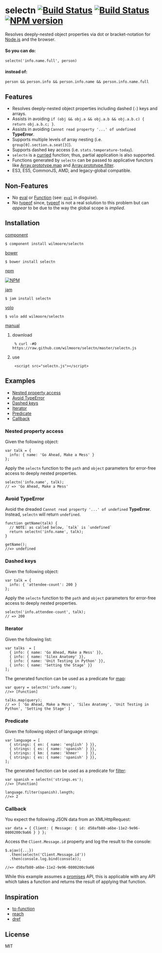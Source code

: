 # selectn [![Build Status](https://travis-ci.org/wilmoore/selectn.png?branch=master)](https://travis-ci.org/wilmoore/selectn) [![Build Status](https://david-dm.org/wilmoore/selectn.png)](https://david-dm.org/wilmoore/selectn) [![NPM version](https://badge.fury.io/js/selectn.png)](http://badge.fury.io/js/selectn)

  Resolves deeply-nested object properties via dot or bracket-notation for [Node.js][] and the browser.

#### So you can do:

    selectn('info.name.full', person)

#### instead of:

    person && person.info && person.info.name && person.info.name.full

## Features

  - Resolves deeply-nested object properties including dashed (`-`) keys and arrays.
  - Assists in avoiding `if (obj && obj.a && obj.a.b && obj.a.b.c) { return obj.a.b.c; }`.
  - Assists in avoiding `Cannot read property '...' of undefined` **TypeError**.
  - Supports multiple levels of array nesting (i.e. `group[0].section.a.seat[3]`).
  - Supports dashed key access (i.e. `stats.temperature-today`).
  - `selectn` is a [curried][curry] function; thus, partial application is also supported.
  - Functions generated by `selectn` can be passed to applicative functors like [Array.prototype.map][map] and [Array.prototype.filter][filter].
  - ES3, ES5, CommonJS, AMD, and legacy-global compatible.

## Non-Features

  - No [eval][] or [Function][] (see: [`eval`][note] in disguise).
  - No [typeof][] since, [typeof][] is not a real solution to this problem but can _appear_ to be due to the way the global scope is _implied_.

## Installation

[component](http://component.io/wilmoore/selectn)

    $ component install wilmoore/selectn

[bower](http://sindresorhus.com/bower-components/)

    $ bower install selectn

[npm](https://npmjs.org/package/selectn)

[![NPM](https://nodei.co/npm/selectn.png?downloads=true)](https://nodei.co/npm/selectn/)

[jam](http://jamjs.org/packages/#/details/selectn)

    $ jam install selectn

[volo](http://volojs.org)

    $ volo add wilmoore/selectn

[manual][]

1. download

        % curl -#O https://raw.github.com/wilmoore/selectn/master/selectn.js

2. use

        <script src="selectn.js"></script>

## Examples

- [Nested property access](#nested-property-access)
- [Avoid TypeError](#avoid-typeerror)
- [Dashed keys](#dashed-keys)
- [Iterator](#iterator)
- [Predicate](#predicate)
- [Callback](#callback)

### Nested property access

Given the following object:

    var talk = {
      info: { name: 'Go Ahead, Make a Mess' }
    };

Apply the `selectn` function to the `path` and `object` parameters for error-free access to deeply nested properties.

    selectn('info.name', talk);
    // => 'Go Ahead, Make a Mess'

### Avoid TypeError

Avoid the dreaded `Cannot read property '...' of undefined` **TypeError**. Instead, `selectn` will return `undefined`.

    function getName(talk) {
      // NOTE: as called below, `talk` is `undefined`
      return selectn('info.name', talk);
    }

    getName();
    //=> undefined

### Dashed keys

Given the following object:

    var talk = {
      info: { 'attendee-count': 200 }
    };

Apply the `selectn` function to the `path` and `object` parameters for error-free access to deeply nested properties.

    selectn('info.attendee-count', talk);
    // => 200

### Iterator

Given the following list:

    var talks  = [
      { info: { name: 'Go Ahead, Make a Mess' }},
      { info: { name: 'Silex Anatomy' }},
      { info: { name: 'Unit Testing in Python' }},
      { info: { name: 'Setting the Stage' }}
    ];

The generated function can be used as a predicate for [map][]:

    var query = selectn('info.name');
    //=> [Function]

    talks.map(query);
    // => [ 'Go Ahead, Make a Mess', 'Silex Anatomy', 'Unit Testing in Python', 'Setting the Stage' ]

### Predicate

Given the following object of language strings:

    var language = [
      { strings: { en: { name: 'english' } }},
      { strings: { es: { name: 'spanish' } }},
      { strings: { km: { name: 'khmer'   } }},
      { strings: { es: { name: 'spanish' } }},
    ];

The generated function can be used as a predicate for [filter][]:

    var spanish = selectn('strings.es');
    //=> [Function]

    language.filter(spanish).length;
    //=> 2

### Callback

You expect the following JSON data from an XMLHttpRequest:

    var data = { Client: { Message: { id: d50afb80-a6be-11e2-9e96-0800200c9a66 } } };

Access the `Client.Message.id` property and log the result to the console:

    $.ajax({...})
      .then(selectn('Client.Message.id'))
      .then(console.log.bind(console));

    //=> d50afb80-a6be-11e2-9e96-0800200c9a66

While this example assumes a [promises][] API, this is applicable with any API which takes a function and returns the result of applying that function.

## Inspiration

- [to-function][]
- [reach][]
- [dref][]

## License

  MIT

[to-function]: https://github.com/component/to-function
[reach]:       https://github.com/spumko/hoek#reachobj-chain
[curry]:       http://benalman.com/news/2012/09/partial-application-in-javascript/#currying
[dref]:        https://github.com/crcn/dref.js
[Function]:    https://developer.mozilla.org/en-US/docs/JavaScript/Reference/Global_Objects/Function
[eval]:        https://developer.mozilla.org/en-US/docs/JavaScript/Reference/Global_Objects/eval
[note]:        https://developer.mozilla.org/en-US/docs/JavaScript/Reference/Operators/Member_Operators#Note_on_eval
[typeof]:      https://developer.mozilla.org/en-US/docs/JavaScript/Reference/Operators/typeof
[promises]:    http://promises-aplus.github.io/promises-spec/
[map]:         https://developer.mozilla.org/en-US/docs/Web/JavaScript/Reference/Global_Objects/Array/map
[filter]:      https://developer.mozilla.org/en-US/docs/Web/JavaScript/Reference/Global_Objects/Array/filter
[manual]:      http://yuiblog.com/blog/2006/06/01/global-domination/
[Node.js]:     http://nodejs.org

